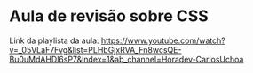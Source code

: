 # Aula de revisão sobre CSS

Link da playlista da aula: https://www.youtube.com/watch?v=_05VLaF7Fvg&list=PLHbGjxRVA_Fn8wcsQE-Bu0uMdAHDl6sP7&index=1&ab_channel=Horadev-CarlosUchoa